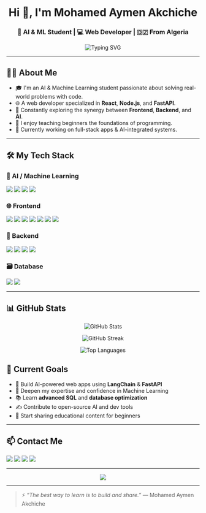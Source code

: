 <!-- README.md for Mohamed Aymen Akchiche -->

<h1 align="center">Hi 👋, I'm Mohamed Aymen Akchiche</h1>
<h3 align="center">🧠 AI & ML Student | 💻 Web Developer | 🇩🇿 From Algeria</h3>

<p align="center">
  <img src="https://readme-typing-svg.herokuapp.com?font=Fira+Code&weight=500&size=22&pause=1000&center=true&width=435&lines=AI+%26+ML+Enthusiast;Full-Stack+Web+Developer;Tech+Educator+%7C+Lifelong+Learner" alt="Typing SVG" />
</p>

---

## 👨‍💻 About Me

- 🎓 I'm an AI & Machine Learning student passionate about solving real-world problems with code.
- 🌐 A web developer specialized in **React**, **Node.js**, and **FastAPI**.
- 🧠 Constantly exploring the synergy between **Frontend**, **Backend**, and **AI**.
- 💬 I enjoy teaching beginners the foundations of programming.
- 🚀 Currently working on full-stack apps & AI-integrated systems.

---

## 🛠️ My Tech Stack

### 🤖 AI / Machine Learning
<p>
  <img src="https://img.shields.io/badge/Python-3670A0?style=for-the-badge&logo=python&logoColor=white"/>
  <img src="https://img.shields.io/badge/Numpy-013243?style=for-the-badge&logo=numpy&logoColor=white"/>
  <img src="https://img.shields.io/badge/Pandas-150458?style=for-the-badge&logo=pandas&logoColor=white"/>
  <img src="https://img.shields.io/badge/LangChain-%23FFDD00?style=for-the-badge&logoColor=black"/>
</p>

### 🌐 Frontend
<p>
  <img src="https://img.shields.io/badge/HTML5-E34F26?style=for-the-badge&logo=html5&logoColor=white"/>
  <img src="https://img.shields.io/badge/CSS3-1572B6?style=for-the-badge&logo=css3&logoColor=white"/>
  <img src="https://img.shields.io/badge/JavaScript-F7DF1E?style=for-the-badge&logo=javascript&logoColor=black"/>
  <img src="https://img.shields.io/badge/React-20232A?style=for-the-badge&logo=react&logoColor=61DAFB"/>
  <img src="https://img.shields.io/badge/Tailwind_CSS-38B2AC?style=for-the-badge&logo=tailwind-css&logoColor=white"/>
  <img src="https://img.shields.io/badge/Chakra_UI-319795?style=for-the-badge&logo=chakra-ui&logoColor=white"/>
  <img src="https://img.shields.io/badge/MUI-007FFF?style=for-the-badge&logo=mui&logoColor=white"/>
</p>

### 🔧 Backend
<p>
  <img src="https://img.shields.io/badge/Node.js-339933?style=for-the-badge&logo=nodedotjs&logoColor=white"/>
  <img src="https://img.shields.io/badge/Express.js-000000?style=for-the-badge&logo=express&logoColor=white"/>
  <img src="https://img.shields.io/badge/FastAPI-009688?style=for-the-badge&logo=fastapi&logoColor=white"/>
  <img src="https://img.shields.io/badge/Postman-FF6C37?style=for-the-badge&logo=postman&logoColor=white"/>
</p>

### 🗃️ Database
<p>
  <img src="https://img.shields.io/badge/MySQL-005C84?style=for-the-badge&logo=mysql&logoColor=white"/>
  <img src="https://img.shields.io/badge/ChromaDB-3C3C3C?style=for-the-badge"/>
</p>

---

## 📊 GitHub Stats

<p align="center">
  <img src="https://github-readme-stats.vercel.app/api?username=Akchiche-Mohamed-Aymen&show_icons=true&theme=radical" alt="GitHub Stats"/>
</p>

<p align="center">
  <img src="https://github-readme-streak-stats.herokuapp.com/?user=Akchiche-Mohamed-Aymen&theme=radical" alt="GitHub Streak"/>
</p>

<p align="center">
  <img src="https://github-readme-stats.vercel.app/api/top-langs/?username=Akchiche-Mohamed-Aymen&layout=compact&theme=radical" alt="Top Languages"/>
</p>

## 🎯 Current Goals

- 🔭 Build AI-powered web apps using **LangChain** & **FastAPI**
- 🔭 Deepen my expertise and confidence in Machine Learning
- 📚 Learn **advanced SQL** and **database optimization**
- ✍️ Contribute to open-source AI and dev tools
- 🎥 Start sharing educational content for beginners

---

## 📫 Contact Me

<p>
  <a href="mailto:aymen.akchiche@gmail.com"><img src="https://img.shields.io/badge/Gmail-D14836?style=for-the-badge&logo=gmail&logoColor=white"/></a>
  <a href="https://www.linkedin.com/in/aymen-akchiche/"><img src="https://img.shields.io/badge/LinkedIn-blue?style=for-the-badge&logo=linkedin&logoColor=white"/></a>
  <a href="https://t.me/rag_embedding"><img src="https://img.shields.io/badge/Telegram-2CA5E0?style=for-the-badge&logo=telegram&logoColor=white"/></a>
  <a href="https://wa.me/213698841788"><img src="https://img.shields.io/badge/WhatsApp-25D366?style=for-the-badge&logo=whatsapp&logoColor=white"/></a>
</p>

---

<p align="center">
  <img src="https://quotes-github-readme.vercel.app/api?type=horizontal&theme=radical"/>
</p>

---

> ⚡ *“The best way to learn is to build and share.”* — Mohamed Aymen Akchiche

